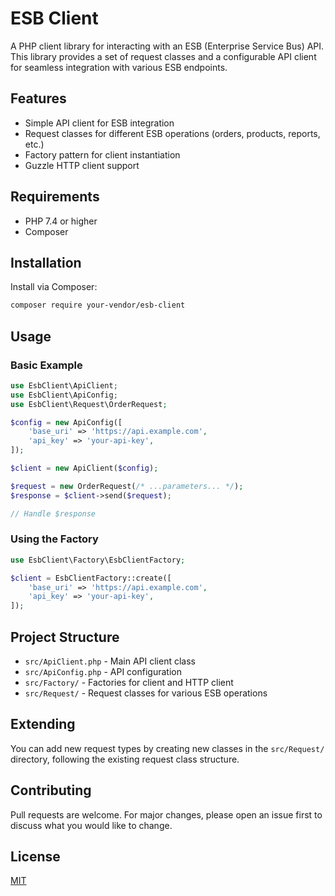 # ESB Client

A PHP client library for interacting with an ESB (Enterprise Service Bus) API. This library provides a set of request classes and a configurable API client for seamless integration with various ESB endpoints.

## Features
- Simple API client for ESB integration
- Request classes for different ESB operations (orders, products, reports, etc.)
- Factory pattern for client instantiation
- Guzzle HTTP client support

## Requirements
- PHP 7.4 or higher
- Composer

## Installation

Install via Composer:

```bash
composer require your-vendor/esb-client
```

## Usage

### Basic Example

```php
use EsbClient\ApiClient;
use EsbClient\ApiConfig;
use EsbClient\Request\OrderRequest;

$config = new ApiConfig([
    'base_uri' => 'https://api.example.com',
    'api_key' => 'your-api-key',
]);

$client = new ApiClient($config);

$request = new OrderRequest(/* ...parameters... */);
$response = $client->send($request);

// Handle $response
```

### Using the Factory

```php
use EsbClient\Factory\EsbClientFactory;

$client = EsbClientFactory::create([
    'base_uri' => 'https://api.example.com',
    'api_key' => 'your-api-key',
]);
```

## Project Structure

- `src/ApiClient.php` - Main API client class
- `src/ApiConfig.php` - API configuration
- `src/Factory/` - Factories for client and HTTP client
- `src/Request/` - Request classes for various ESB operations

## Extending

You can add new request types by creating new classes in the `src/Request/` directory, following the existing request class structure.

## Contributing

Pull requests are welcome. For major changes, please open an issue first to discuss what you would like to change.

## License

[MIT](LICENSE)
